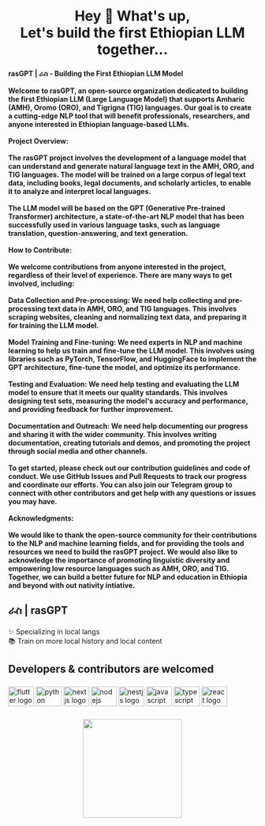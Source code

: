 <h1 align="center">Hey 👋 What's up, <br>Let's build the first Ethiopian LLM together...</h1>

###

<h4 align="left">rasGPT | ራስ - Building the First Ethiopian LLM Model<br><br>Welcome to rasGPT, an open-source organization dedicated to building the first Ethiopian LLM (Large Language Model) that supports Amharic (AMH), Oromo (ORO), and Tigrigna (TIG) languages. Our goal is to create a cutting-edge NLP tool that will benefit professionals, researchers, and anyone interested in Ethiopian language-based LLMs.<br><br>Project Overview:<br><br>The rasGPT project involves the development of a language model that can understand and generate natural language text in the AMH, ORO, and TIG languages. The model will be trained on a large corpus of legal text data, including books, legal documents, and scholarly articles, to enable it to analyze and interpret local languages.<br><br>The LLM model will be based on the GPT (Generative Pre-trained Transformer) architecture, a state-of-the-art NLP model that has been successfully used in various language tasks, such as language translation, question-answering, and text generation.<br><br>How to Contribute:<br><br>We welcome contributions from anyone interested in the project, regardless of their level of experience. There are many ways to get involved, including:<br><br>Data Collection and Pre-processing: We need help collecting and pre-processing text data in AMH, ORO, and TIG languages. This involves scraping websites, cleaning and normalizing text data, and preparing it for training the LLM model.<br><br>Model Training and Fine-tuning: We need experts in NLP and machine learning to help us train and fine-tune the LLM model. This involves using libraries such as PyTorch, TensorFlow, and HuggingFace to implement the GPT architecture, fine-tune the model, and optimize its performance.<br><br>Testing and Evaluation: We need help testing and evaluating the LLM model to ensure that it meets our quality standards. This involves designing test sets, measuring the model's accuracy and performance, and providing feedback for further improvement.<br><br>Documentation and Outreach: We need help documenting our progress and sharing it with the wider community. This involves writing documentation, creating tutorials and demos, and promoting the project through social media and other channels.<br><br>To get started, please check out our contribution guidelines and code of conduct. We use GitHub Issues and Pull Requests to track our progress and coordinate our efforts. You can also join our Telegram group to connect with other contributors and get help with any questions or issues you may have.<br><br>Acknowledgments:<br><br>We would like to thank the open-source community for their contributions to the NLP and machine learning fields, and for providing the tools and resources we need to build the rasGPT project. We would also like to acknowledge the importance of promoting linguistic diversity and empowering low resource languages such as AMH, ORO, and TIG. Together, we can build a better future for NLP and education in Ethiopia and beyond with out nativity intiative.</h4>

###

<h2 align="left">ራስ | rasGPT</h2>

###

<p align="left">✨ Specializing in local langs<br>📚 Train on more local history and local content</p>

###

<h2 align="left">Developers & contributors are welcomed</h2>

###

<div align="left">
  <img src="https://cdn.jsdelivr.net/gh/devicons/devicon/icons/flutter/flutter-original.svg" height="40" width="52" alt="flutter logo"  />
  <img src="https://cdn.jsdelivr.net/gh/devicons/devicon/icons/python/python-original.svg" height="40" width="52" alt="python logo"  />
  <img src="https://cdn.jsdelivr.net/gh/devicons/devicon/icons/nextjs/nextjs-original.svg" height="40" width="52" alt="nextjs logo"  />
  <img src="https://cdn.jsdelivr.net/gh/devicons/devicon/icons/nodejs/nodejs-original.svg" height="40" width="52" alt="nodejs logo"  />
  <img src="https://cdn.jsdelivr.net/gh/devicons/devicon/icons/nestjs/nestjs-plain.svg" height="40" width="52" alt="nestjs logo"  />
  <img src="https://cdn.jsdelivr.net/gh/devicons/devicon/icons/javascript/javascript-original.svg" height="40" width="52" alt="javascript logo"  />
  <img src="https://cdn.jsdelivr.net/gh/devicons/devicon/icons/typescript/typescript-original.svg" height="40" width="52" alt="typescript logo"  />
  <img src="https://cdn.jsdelivr.net/gh/devicons/devicon/icons/react/react-original.svg" height="40" width="52" alt="react logo"  />
</div>

###

<div align="center">
  <img height="200" src="https://avatars.githubusercontent.com/u/132229437?s=200&v=4"  />
</div>

###